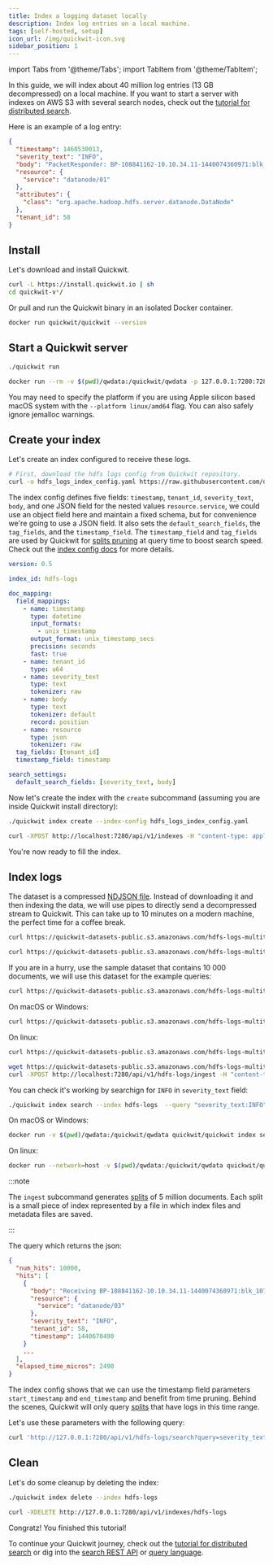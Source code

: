 ```yaml
---
title: Index a logging dataset locally
description: Index log entries on a local machine.
tags: [self-hosted, setup]
icon_url: /img/quickwit-icon.svg
sidebar_position: 1
---
```


import Tabs from '@theme/Tabs';
import TabItem from '@theme/TabItem';

In this guide, we will index about 40 million log entries (13 GB decompressed) on a local machine. If you want to start a server with indexes on AWS S3 with several search nodes, check out the [tutorial for distributed search](tutorial-hdfs-logs-distributed-search-aws-s3.md).

Here is an example of a log entry:
```json
{
  "timestamp": 1460530013,
  "severity_text": "INFO",
  "body": "PacketResponder: BP-108841162-10.10.34.11-1440074360971:blk_1074072698_331874, type=HAS_DOWNSTREAM_IN_PIPELINE terminating",
  "resource": {
    "service": "datanode/01"
  },
  "attributes": {
    "class": "org.apache.hadoop.hdfs.server.datanode.DataNode"
  },
  "tenant_id": 58
}
```


## Install

Let's download and install Quickwit.

```bash
curl -L https://install.quickwit.io | sh
cd quickwit-v*/
```

Or pull and run the Quickwit binary in an isolated Docker container.

```bash
docker run quickwit/quickwit --version
```

## Start a Quickwit server

<Tabs>

<TabItem value="cli" label="CLI">

```bash
./quickwit run
```

</TabItem>

<TabItem value="docker" label="Docker">

```bash
docker run --rm -v $(pwd)/qwdata:/quickwit/qwdata -p 127.0.0.1:7280:7280 quickwit/quickwit run
```

You may need to specify the platform if you are using Apple silicon based macOS system with the `--platform linux/amd64` flag. You can also safely ignore jemalloc warnings.

</TabItem>

</Tabs>


## Create your index

Let's create an index configured to receive these logs.

```bash
# First, download the hdfs logs config from Quickwit repository.
curl -o hdfs_logs_index_config.yaml https://raw.githubusercontent.com/quickwit-oss/quickwit/main/config/tutorials/hdfs-logs/index-config.yaml
```

The index config defines five fields: `timestamp`, `tenant_id`, `severity_text`, `body`, and one JSON field
for the nested values `resource.service`, we could use an object field here and maintain a fixed schema, but for convenience we're going to use a JSON field.
It also sets the `default_search_fields`, the `tag_fields`, and the `timestamp_field`.
The `timestamp_field` and `tag_fields` are used by Quickwit for [splits pruning](../../overview/architecture) at query time to boost search speed. 
Check out the [index config docs](../../configuration/index-config) for more details.

```yaml title="hdfs-logs-index.yaml"
version: 0.5

index_id: hdfs-logs

doc_mapping:
  field_mappings:
    - name: timestamp
      type: datetime
      input_formats:
        - unix_timestamp
      output_format: unix_timestamp_secs
      precision: seconds
      fast: true
    - name: tenant_id
      type: u64
    - name: severity_text
      type: text
      tokenizer: raw
    - name: body
      type: text
      tokenizer: default
      record: position
    - name: resource
      type: json
      tokenizer: raw
  tag_fields: [tenant_id]
  timestamp_field: timestamp

search_settings:
  default_search_fields: [severity_text, body]
```

Now let's create the index with the `create` subcommand (assuming you are inside Quickwit install directory):

<Tabs>

<TabItem value="cli" label="CLI">

```bash
./quickwit index create --index-config hdfs_logs_index_config.yaml
```

</TabItem>

<TabItem value="curl" label="cURL">

```bash
curl -XPOST http://localhost:7280/api/v1/indexes -H "content-type: application/yaml" --data-binary @hdfs_logs_index_config.yaml
```

</TabItem>

</Tabs>


You're now ready to fill the index.

## Index logs
The dataset is a compressed [NDJSON file](https://quickwit-datasets-public.s3.amazonaws.com/hdfs-logs-multitenants.json.gz).
Instead of downloading it and then indexing the data, we will use pipes to directly send a decompressed stream to Quickwit.
This can take up to 10 minutes on a modern machine, the perfect time for a coffee break.

<Tabs>

<TabItem value="cli" label="CLI">

```bash
curl https://quickwit-datasets-public.s3.amazonaws.com/hdfs-logs-multitenants.json.gz | gunzip | ./quickwit tool local-ingest --index hdfs-logs
```

</TabItem>

<TabItem value="docker" label="Docker">

```bash
curl https://quickwit-datasets-public.s3.amazonaws.com/hdfs-logs-multitenants.json.gz | gunzip | docker run -v $(pwd)/qwdata:/quickwit/qwdata -i quickwit/quickwit tool local-ingest --index hdfs-logs
```

</TabItem>

</Tabs>



If you are in a hurry, use the sample dataset that contains 10 000 documents, we will use this dataset for the example queries:

<Tabs>

<TabItem value="cli" label="CLI">

```bash
curl https://quickwit-datasets-public.s3.amazonaws.com/hdfs-logs-multitenants-10000.json | ./quickwit tool local-ingest --index hdfs-logs
```

</TabItem>

<TabItem value="docker" label="Docker">

On macOS or Windows:

```bash
curl https://quickwit-datasets-public.s3.amazonaws.com/hdfs-logs-multitenants-10000.json | docker run -v $(pwd)/qwdata:/quickwit/qwdata -i quickwit/quickwit index ingest --index hdfs-logs --endpoint http://host.docker.internal:7280
```

On linux:

```bash
curl https://quickwit-datasets-public.s3.amazonaws.com/hdfs-logs-multitenants-10000.json | docker run --network=host -v $(pwd)/qwdata:/quickwit/qwdata -i quickwit/quickwit index ingest --index hdfs-logs --endpoint http://127.0.0.1:7280
```

</TabItem>

<TabItem value="curl" label="cURL">

```bash
wget https://quickwit-datasets-public.s3.amazonaws.com/hdfs-logs-multitenants-10000.json
curl -XPOST http://localhost:7280/api/v1/hdfs-logs/ingest -H "content-type: application/json" --data-binary @hdfs-logs-multitenants-10000.json
```

</TabItem>

</Tabs>

You can check it's working by searchign for `INFO` in `severity_text` field:

<Tabs>

<TabItem value="cli" label="CLI">

```bash
./quickwit index search --index hdfs-logs  --query "severity_text:INFO"
```

</TabItem>

<TabItem value="docker" label="Docker">

On macOS or Windows:

```bash
docker run -v $(pwd)/qwdata:/quickwit/qwdata quickwit/quickwit index search --index hdfs-logs  --query "severity_text:INFO" --endpoint http://host.docker.internal:7280
```

On linux:

```bash
docker run --network=host -v $(pwd)/qwdata:/quickwit/qwdata quickwit/quickwit index search --index hdfs-logs  --query "severity_text:INFO" --endpoint http://127.0.0.1:7280
```

</TabItem>

</Tabs>

:::note

The `ingest` subcommand generates [splits](../../overview/architecture) of 5 million documents. Each split is a small piece of index represented by a file in which index files and metadata files are saved.

:::


The query which returns the json:

```json
{
  "num_hits": 10000,
  "hits": [
    {
      "body": "Receiving BP-108841162-10.10.34.11-1440074360971:blk_1073836032_95208 src: /10.10.34.20:60300 dest: /10.10.34.13:50010",
      "resource": {
        "service": "datanode/03"
      },
      "severity_text": "INFO",
      "tenant_id": 58,
      "timestamp": 1440670490
    }
    ...
  ],
  "elapsed_time_micros": 2490
}
```

The index config shows that we can use the timestamp field parameters `start_timestamp` and `end_timestamp` and benefit from time pruning. 
Behind the scenes, Quickwit will only query [splits](../../overview/architecture) that have logs in this time range.

Let's use these parameters with the following query:

```bash
curl 'http://127.0.0.1:7280/api/v1/hdfs-logs/search?query=severity_text:INFO&start_timestamp=1440670490&end_timestamp=1450670490'
```

## Clean

Let's do some cleanup by deleting the index:

<Tabs>

<TabItem value="cli" label="CLI">

```bash
./quickwit index delete --index hdfs-logs
```

</TabItem>

<TabItem value="curl" label="cURL">

```bash
curl -XDELETE http://127.0.0.1:7280/api/v1/indexes/hdfs-logs
```

</TabItem>

</Tabs>

Congratz! You finished this tutorial!


To continue your Quickwit journey, check out the [tutorial for distributed search](tutorial-hdfs-logs-distributed-search-aws-s3.md) or dig into the [search REST API](/docs/reference/rest-api) or [query language](/docs/reference/query-language).
